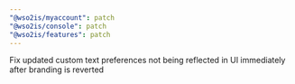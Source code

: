 ```yaml
---
"@wso2is/myaccount": patch
"@wso2is/console": patch
"@wso2is/features": patch
---
```


Fix updated custom text preferences not being reflected in UI immediately after branding is reverted
